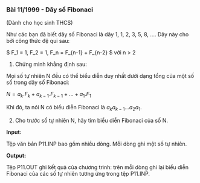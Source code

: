 ### Bài 11/1999 - Dãy số Fibonaci  

(Dành cho học sinh THCS)

Như các bạn đã biết dãy số Fibonaci là dãy 1, 1, 2, 3, 5, 8, .... Dãy này cho bởi công thức đệ qui sau:

$ F_1 = 1, 
F_2 = 1, 
F_n = F_{n-1} + F_{n-2} $ với n > 2 

1. Chứng minh khẳng định sau:

Mọi số tự nhiên N đều có thể biểu diễn duy nhất dưới dạng tổng của một số số trong dãy số Fibonaci:

$N = a_k.F_k + a_{k-1}.F_{k-1} + ... + a_1.F_1$

Khi đó, ta nói N có biểu diễn Fibonaci là $a_ka_{k-1}...a_2a_1$.

2. Cho trước số tự nhiên N, hãy tìm biểu diễn Fibonaci của số N.

**Input:**

Tệp văn bản P11.INP bao gồm nhiều dòng. Mỗi dòng ghi một số tự nhiên.

**Output:**

Tệp P11.OUT ghi kết quả của chương trình: trên mỗi dòng ghi lại biểu diễn Fibonaci của các số tự nhiên tương ứng trong tệp P11.INP.
